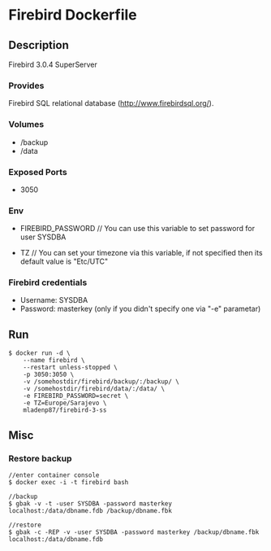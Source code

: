 # Firebird Dockerfile

## Description

Firebird 3.0.4 SuperServer

### Provides

  Firebird SQL relational database (http://www.firebirdsql.org/).

### Volumes

 * /backup
 * /data

### Exposed Ports

 * 3050

### Env
 
 * FIREBIRD_PASSWORD // You can use this variable to set password for user SYSDBA

 * TZ // You can set your timezone via this variable, if not specified then its default value is "Etc/UTC"
 
### Firebird credentials

 * Username: SYSDBA
 * Password: masterkey (only if you didn't specify one via "-e" parametar)

## Run

	$ docker run -d \
		--name firebird \
		--restart unless-stopped \
		-p 3050:3050 \
		-v /somehostdir/firebird/backup/:/backup/ \
		-v /somehostdir/firebird/data/:/data/ \
        -e FIREBIRD_PASSWORD=secret \
        -e TZ=Europe/Sarajevo \
		mladenp87/firebird-3-ss

## Misc

### Restore backup

	//enter container console
	$ docker exec -i -t firebird bash

    //backup
    $ gbak -v -t -user SYSDBA -password masterkey localhost:/data/dbname.fdb /backup/dbname.fbk 

	//restore 
	$ gbak -c -REP -v -user SYSDBA -password masterkey /backup/dbname.fbk localhost:/data/dbname.fdb
